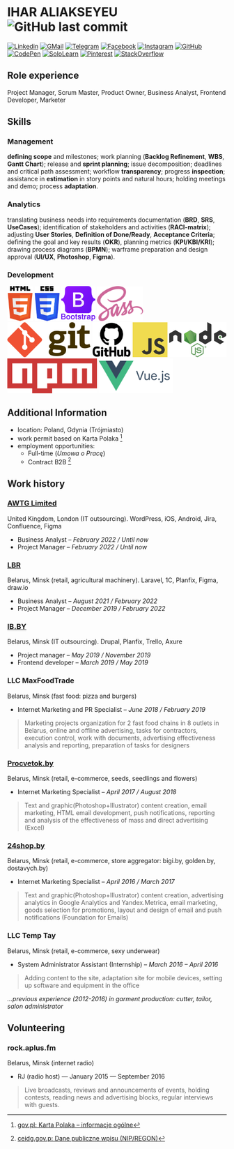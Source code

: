 # IHAR ALIAKSEYEU ![GitHub last commit](https://img.shields.io/github/last-commit/GarikGelios/CV?label=updated)

<!--- Badges 4 README.md Profile https://github.com/alexandresanlim/Badges4-README.md-Profile -->

[![Linkedin](https://img.shields.io/badge/LinkedIn-0077B5?style=for-the-badge&logo=linkedin&logoColor=white)](https://www.linkedin.com/in/garik-alexeev/)
[![GMail](https://img.shields.io/badge/Gmail-D14836?style=for-the-badge&logo=gmail&logoColor=white)](mailto:garikgelios@gmail.com)
[![Telegram](https://img.shields.io/badge/Telegram-2CA5E0?style=for-the-badge&logo=telegram&logoColor=white)](https://t.me/GeliosGaar)
[![Facebook](https://img.shields.io/badge/Facebook-1877F2?style=for-the-badge&logo=facebook&logoColor=white)](https://www.facebook.com/ihar.ali/)
[![Instagram](https://img.shields.io/badge/Instagram-E4405F?style=for-the-badge&logo=instagram&logoColor=white)](https://www.instagram.com/garikgelios/)
[![GitHub](https://img.shields.io/badge/GitHub-100000?style=for-the-badge&logo=github&logoColor=white)](https://github.com/GarikGelios)
[![CodePen](https://img.shields.io/badge/Codepen-000000?style=for-the-badge&logo=codepen&logoColor=white)](https://codepen.io/GarikGelios)
[![SoloLearn](https://img.shields.io/badge/-Sololearn-3a464b?style=for-the-badge&logo=Sololearn&logoColor=white)](https://www.sololearn.com/profile/2365878)
[![Pinterest](https://img.shields.io/badge/Pinterest-%23E60023.svg?&style=for-the-badge&logo=Pinterest&logoColor=white)](https://www.pinterest.com/garikalexeev/my-illustration/)
[![StackOverflow](https://img.shields.io/badge/Stack_Overflow-FE7A16?style=for-the-badge&logo=stack-overflow&logoColor=white)](https://stackoverflow.com/users/9293108/garik-gelios)

## Role experience

Project Manager, Scrum Master, Product Owner, Business Analyst, Frontend Developer, Marketer

## Skills

### Management

**defining scope** and milestones; work planning (**Backlog Refinement**, **WBS**, **Gantt Chart**); release and **sprint planning**; issue decomposition; deadlines and critical path assessment; workflow **transparency**; progress **inspection**; assistance in **estimation** in story points and natural hours; holding meetings and demo; process **adaptation**.

### Analytics

translating business needs into requirements documentation (**BRD**, **SRS**, **UseCases**); identification of stakeholders and activities (**RACI-matrix**); adjusting **User Stories**, **Definition of Done/Ready**, **Acceptance Criteria**; defining the goal and key results (**OKR**), planning metrics (**KPI/KBI/KRI**); drawing process diagrams (**BPMN**); warframe preparation and design approval (**UI/UX**, **Photoshop**, **Figma**).

### Development

<div>
<picture>
   <source media="(prefers-color-scheme: dark)" srcset="assets\img\HTML5-w.png">
   <source media="(prefers-color-scheme: light)" srcset="assets\img\HTML5.png">
<img height="80" alt="HTML5" src="assets\img\HTML5.png">
</picture>
<picture>
   <source media="(prefers-color-scheme: dark)" srcset="assets\img\CSS3-w.png">
   <source media="(prefers-color-scheme: light)" srcset="assets\img\CSS3.png">
<img height="80" alt="CSS3" src="assets\img\CSS3.png">
</picture>
<img height="80" alt="Bootstrap" src="assets\img\Bootstrap.png">
<img height="80" alt="Sass" src="assets\img\Sass.png">
<img height="80" alt="GIT" src="assets\img\Git.png">
<picture>
   <source media="(prefers-color-scheme: dark)" srcset="assets\img\GitHub-w.png">
   <source media="(prefers-color-scheme: light)" srcset="assets\img\GitHub.png">
   <img height="80" alt="GitHub" src="assets\img\GitHub.png">
</picture>
<img height="80" alt="JavaScript" src="assets\img\JavaScript.png">
<img height="80" alt="Node.JS" src="assets\img\NodeJS.png">
<img height="80" alt="NPM" src="assets\img\NPM.png">
<img height="80" alt="Vue.JS" src="assets\img\VueJS.png">
<div>

## Additional Information

- location: Poland, Gdynia (Trójmiasto)
- work permit based on Karta Polaka [^1]
- employment opportunities:
  - Full-time (_Umowa o Pracę_)
  - Contract B2B [^2]

[^1]: [gov.pl: Karta Polaka – informacje ogólne](https://www.gov.pl/web/bialorus/karta-polaka-informacje-ogolne)
[^2]: [ceidg.gov.p: Dane publiczne wpisu (NIP/REGON)](https://aplikacja.ceidg.gov.pl/ceidg/ceidg.public.ui/SearchDetails.aspx?Id=8abd62b0-7993-423a-8189-2ebadab64dac)

## Work history

### [AWTG Limited](https://awtg.co.uk/)

United Kingdom, London (IT outsourcing). WordPress, iOS, Android, Jira, Confluence, Figma

- Business Analyst – _February 2022 / Until now_
- Project Manager – _February 2022 / Until now_

### [LBR](https://www.lbr.ru/)

Belarus, Minsk (retail, agricultural machinery). Laravel, 1C, Planfix, Figma, draw.io

- Business Analyst – _August 2021 / February 2022_
- Project Manager – _December 2019 / February 2022_

### [IB.BY](https://ib.by/)

Belarus, Minsk (IT outsourcing). Drupal, Planfix, Trello, Axure

- Project manager – _May 2019 / November 2019_
- Frontend developer – _March 2019 / May 2019_

### LLC MaxFoodTrade

Belarus, Minsk (fast food: pizza and burgers)

- Internet Marketing and PR Specialist – _June 2018 / February 2019_

> Marketing projects оrganization for 2 fast food chains in 8 outlets in Belarus, online and offline advertising, tasks for contractors, execution control, work with documents, advertising effectiveness analysis and reporting, preparation of tasks for designers

### [Procvetok.by](https://procvetok.by/)

Belarus, Minsk (retail, e-commerce, seeds, seedlings and flowers)

- Internet Marketing Specialist – _April 2017 / August 2018_

> Text and graphic(Photoshop+Illustrator) content creation, email marketing, HTML email development, push notifications, reporting and analysis of the effectiveness of mass and direct advertising (Excel)

### [24shop.by](https://24shop.by/)

Belarus, Minsk (retail, e-commerce, store aggregator: bigi.by, golden.by, dostavych.by)

- Internet Marketing Specialist – _April 2016 / March 2017_

> Text and graphic(Photoshop+Illustrator) content creation, advertising analytics in Google Analytics and Yandex.Metrica, email marketing, goods selection for promotions, layout and design of email and push notifications (Foundation for Emails)

### LLC Temp Tay

Belarus, Minsk (retail, e-commerce, sexy underwear)

- System Administrator Assistant (Internship) – _March 2016 – April 2016_

> Adding content to the site, adaptation site for mobile devices, setting up software and equipment in the office

_...previous experience (2012-2016) in garment production: cutter, tailor, salon administrator_

## Volunteering

### rock.aplus.fm

Belarus, Minsk (internet radio)

- RJ (radio host) — January 2015 — September 2016

> Live broadcasts, reviews and announcements of events, holding contests, reading news and advertising blocks, regular interviews with guests.
